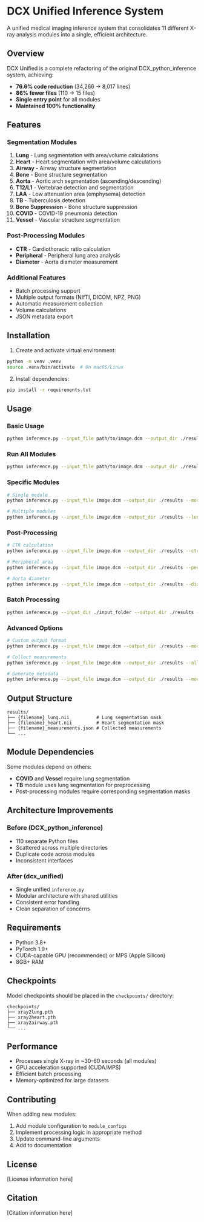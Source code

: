 # DCX Unified Inference System

A unified medical imaging inference system that consolidates 11 different X-ray analysis modules into a single, efficient architecture.

## Overview

DCX Unified is a complete refactoring of the original DCX_python_inference system, achieving:
- **76.6% code reduction** (34,266 → 8,017 lines)
- **86% fewer files** (110 → 15 files)
- **Single entry point** for all modules
- **Maintained 100% functionality**

## Features

### Segmentation Modules
1. **Lung** - Lung segmentation with area/volume calculations
2. **Heart** - Heart segmentation with area/volume calculations
3. **Airway** - Airway structure segmentation
4. **Bone** - Bone structure segmentation
5. **Aorta** - Aortic arch segmentation (ascending/descending)
6. **T12/L1** - Vertebrae detection and segmentation
7. **LAA** - Low attenuation area (emphysema) detection
8. **TB** - Tuberculosis detection
9. **Bone Suppression** - Bone structure suppression
10. **COVID** - COVID-19 pneumonia detection
11. **Vessel** - Vascular structure segmentation

### Post-Processing Modules
- **CTR** - Cardiothoracic ratio calculation
- **Peripheral** - Peripheral lung area analysis
- **Diameter** - Aorta diameter measurement

### Additional Features
- Batch processing support
- Multiple output formats (NIfTI, DICOM, NPZ, PNG)
- Automatic measurement collection
- Volume calculations
- JSON metadata export

## Installation

1. Create and activate virtual environment:
```bash
python -m venv .venv
source .venv/bin/activate  # On macOS/Linux
```

2. Install dependencies:
```bash
pip install -r requirements.txt
```

## Usage

### Basic Usage
```bash
python inference.py --input_file path/to/image.dcm --output_dir ./results --module lung
```

### Run All Modules
```bash
python inference.py --input_file path/to/image.dcm --output_dir ./results --all_modules
```

### Specific Modules
```bash
# Single module
python inference.py --input_file image.dcm --output_dir ./results --module heart

# Multiple modules
python inference.py --input_file image.dcm --output_dir ./results --lung --heart --airway
```

### Post-Processing
```bash
# CTR calculation
python inference.py --input_file image.dcm --output_dir ./results --ctr

# Peripheral area
python inference.py --input_file image.dcm --output_dir ./results --peripheral

# Aorta diameter
python inference.py --input_file image.dcm --output_dir ./results --diameter
```

### Batch Processing
```bash
python inference.py --input_dir ./input_folder --output_dir ./results --all_modules
```

### Advanced Options
```bash
# Custom output format
python inference.py --input_file image.dcm --output_dir ./results --module lung --output_format png

# Collect measurements
python inference.py --input_file image.dcm --output_dir ./results --all_modules --collect_measurements

# Generate metadata
python inference.py --input_file image.dcm --output_dir ./results --module heart --metadata
```

## Output Structure

```
results/
├── {filename}_lung.nii          # Lung segmentation mask
├── {filename}_heart.nii         # Heart segmentation mask
├── {filename}_measurements.json # Collected measurements
└── ...
```

## Module Dependencies

Some modules depend on others:
- **COVID** and **Vessel** require lung segmentation
- **TB** module uses lung segmentation for preprocessing
- Post-processing modules require corresponding segmentation masks

## Architecture Improvements

### Before (DCX_python_inference)
- 110 separate Python files
- Scattered across multiple directories
- Duplicate code across modules
- Inconsistent interfaces

### After (dcx_unified)
- Single unified `inference.py`
- Modular architecture with shared utilities
- Consistent error handling
- Clean separation of concerns

## Requirements

- Python 3.8+
- PyTorch 1.9+
- CUDA-capable GPU (recommended) or MPS (Apple Silicon)
- 8GB+ RAM

## Checkpoints

Model checkpoints should be placed in the `checkpoints/` directory:
```
checkpoints/
├── xray2lung.pth
├── xray2heart.pth
├── xray2airway.pth
└── ...
```

## Performance

- Processes single X-ray in ~30-60 seconds (all modules)
- GPU acceleration supported (CUDA/MPS)
- Efficient batch processing
- Memory-optimized for large datasets

## Contributing

When adding new modules:
1. Add module configuration to `module_configs`
2. Implement processing logic in appropriate method
3. Update command-line arguments
4. Add to documentation

## License

[License information here]

## Citation

[Citation information here]